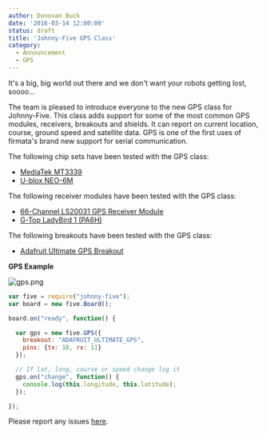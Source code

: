 ```yaml
---
author: Donovan Buck
date: '2016-03-14 12:00:00'
status: draft
title: 'Johnny-Five GPS Class'
category:
  - Announcement
  - GPS
---
```


It's a big, big world out there and we don't want your robots getting lost, soooo...

The team is pleased to introduce everyone to the new GPS class for Johnny-Five. This class adds support for some of the most common GPS modules, receivers, breakouts and shields. It can report on current location, course, ground speed and satellite data. GPS is one of the first uses of firmata's brand new support for serial communication.

The following chip sets have been tested with the GPS class:
- [MediaTek MT3339](http://www.mediatek.com/en/products/connectivity/gps/mt3339)
- [U-blox NEO-6M](https://www.u-blox.com/en/product/neo-6-series)

The following receiver modules have been tested with the GPS class:
- [66-Channel LS20031 GPS Receiver Module](https://www.pololu.com/product/2138)
- [G-Top LadyBird 1 (PA6H)](http://www.gtop-tech.com/en/product/LadyBird-1-PA6H/MT3339_GPS_Module_04.html)

The following breakouts have been tested with the GPS class:
- [Adafruit Ultimate GPS Breakout](https://www.adafruit.com/products/746)

**GPS Example**

![gps.png](http://johnny-five.io/img/components/adafruit-gps.png)

```js
var five = require("johnny-five");
var board = new five.Board();

board.on("ready", function() {

  var gps = new five.GPS({
    breakout: "ADAFRUIT_ULTIMATE_GPS",
    pins: {tx: 10, rx: 11}
  });

  // If lat, long, course or speed change log it
  gps.on("change", function() {
    console.log(this.longitude, this.latitude);
  });

});
```

Please report any issues [here](https://github.com/rwaldron/johnny-five/issues).
